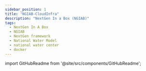 ```yaml
---
sidebar_position: 1
title: "NGIAB-CloudInfra"
description: "NextGen In a Box (NGIAB)"
tags:
  - NextGen In A Box
  - NGIAB
  - NextGen framework
  - National Water Model
  - national water center
  - docker
---
```


import GitHubReadme from '@site/src/components/GitHubReadme';
 
<GitHubReadme username="CIROH-UA" repo="NGIAB-CloudInfra" />
